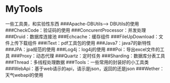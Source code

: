 MyTools
=======
一些工具类，和实验性东西
###Apache-DBUtils--> DBUtils的使用
###CheckCode：验证码的使用
###ConcurentProcessor：并发处理
###Druid：数据库连接池
###Echcache：缓存组件
###FileUpDownload：文件上传下载组件
###iText：pdf工具包的使用
###Java7：java7的新特性
###JPA：jpa规范的使用
###Log4j：log4j的使用
###Poi：导出excel文件的工具
###Proxy：动态代理
###Quartz：定时任务
###Sharding：数据库分表工具
###Thread：多线程处理数据
###Tools：一些常用的封装好的小工具类
###WebApi：基于web请示的api，请示是json，返回的还是json
###Wether：天气webapi的使用

